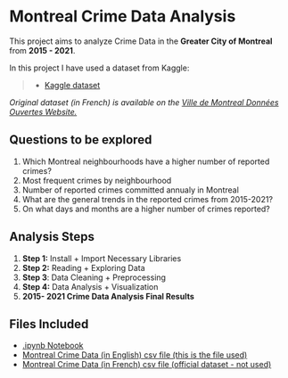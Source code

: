 # Montreal Crime Data Analysis 

This project aims to analyze Crime Data in the **Greater City of Montreal** from **2015 - 2021**.  


In this project I have used a dataset from Kaggle:
> - [Kaggle dataset](https://www.kaggle.com/datasets/kalvainhindi/montral-crimes)

_Original dataset (in French) is available on the [Ville de Montreal Données Ouvertes Website.](https://donnees.montreal.ca/)_

## Questions to be explored
1. Which Montreal neighbourhoods have a higher number of reported crimes?
2. Most frequent crimes by neighbourhood
3. Number of reported crimes committed annualy in Montreal
4. What are the general trends in the reported crimes from 2015-2021?
5. On what days and months are a higher number of crimes reported?

## Analysis Steps
1. **Step 1:** Install + Import Necessary Libraries
2. **Step 2:** Reading + Exploring Data
3. **Step 3**: Data Cleaning + Preprocessing
4. **Step 4:** Data Analysis + Visualization
5. **2015- 2021 Crime Data Analysis Final Results**

## Files Included
- [.ipynb Notebook](https://github.com/alaa-mohamedahmed/mtl-crime-data/blob/main/Montreal%20Crime%20Data%20Analysis%20(2015-2021).ipynb)
- [ Montreal Crime Data (in English) csv file (this is the file used)](mtl-crime-data.csv)
- [Montreal Crime Data (in French) csv file (official dataset - not used)](fr-mtl-crime-data.csv)
